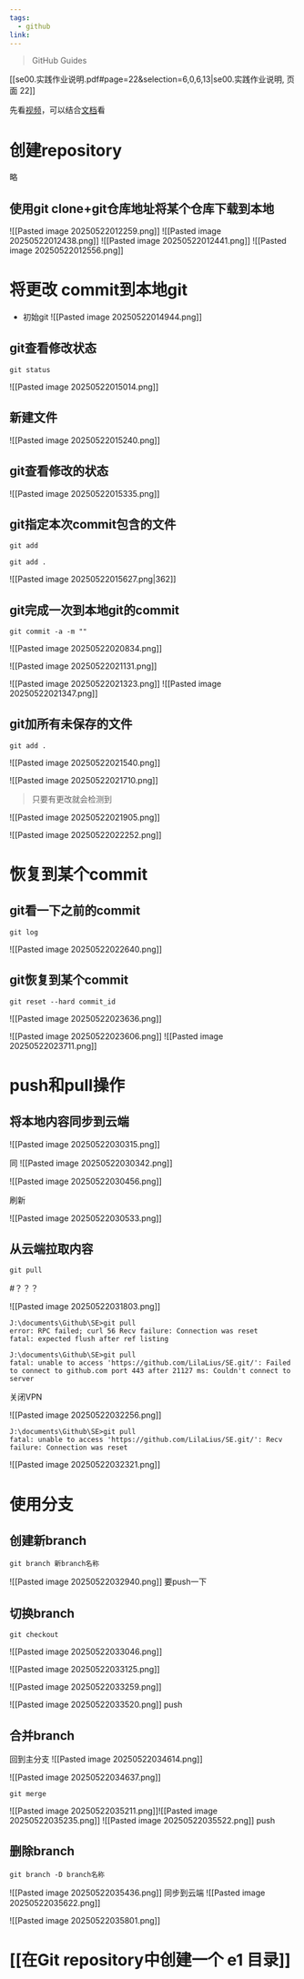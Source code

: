 ```yaml
---
tags:
  - github
link:
---
```

  > GitHub Guides

[[se00.实践作业说明.pdf#page=22&selection=6,0,6,13|se00.实践作业说明, 页面 22]]

先看[视频](https://www.bilibili.com/video/BV1i44y1e7hv/?spm_id_from=333.337.search-card.all.click&vd_source=f3868917b3f419d2bdace3cc40935b45)，可以结合[文档](https://docs.github.com/en/get-started/start-your-journey/about-github-and-git)看
# 创建repository
略
## 使用git clone+git仓库地址将某个仓库下载到本地

![[Pasted image 20250522012259.png]]
![[Pasted image 20250522012438.png]]
![[Pasted image 20250522012441.png]]
![[Pasted image 20250522012556.png]]



# 将更改 commit到本地git
- 初始git
![[Pasted image 20250522014944.png]]

## git查看修改状态
```
git status
```
![[Pasted image 20250522015014.png]]
## 新建文件

![[Pasted image 20250522015240.png]]

## git查看修改的状态

![[Pasted image 20250522015335.png]]

## git指定本次commit包含的文件

```cmd
git add
```

```
git add .
```
![[Pasted image 20250522015627.png|362]]

## git完成一次到本地git的commit

```
git commit -a -m ""
```

![[Pasted image 20250522020834.png]]

![[Pasted image 20250522021131.png]]

![[Pasted image 20250522021323.png]]
![[Pasted image 20250522021347.png]]
## git加所有未保存的文件

```
git add .
```

![[Pasted image 20250522021540.png]]

![[Pasted image 20250522021710.png]]

> 只要有更改就会检测到

![[Pasted image 20250522021905.png]]

![[Pasted image 20250522022252.png]]

# 恢复到某个commit

## git看一下之前的commit

```
git log
```

![[Pasted image 20250522022640.png]]

## git恢复到某个commit

```
git reset --hard commit_id
```

![[Pasted image 20250522023636.png]] 

![[Pasted image 20250522023606.png]]
![[Pasted image 20250522023711.png]]

# push和pull操作

## 将本地内容同步到云端

![[Pasted image 20250522030315.png]]

同
![[Pasted image 20250522030342.png]]

![[Pasted image 20250522030456.png]]

刷新

![[Pasted image 20250522030533.png]]

## 从云端拉取内容

```
git pull
```

#？？？  

![[Pasted image 20250522031803.png]]

```
J:\documents\Github\SE>git pull
error: RPC failed; curl 56 Recv failure: Connection was reset
fatal: expected flush after ref listing
```

```
J:\documents\Github\SE>git pull
fatal: unable to access 'https://github.com/LilaLius/SE.git/': Failed to connect to github.com port 443 after 21127 ms: Couldn't connect to server
```

关闭VPN

![[Pasted image 20250522032256.png]]

```
J:\documents\Github\SE>git pull
fatal: unable to access 'https://github.com/LilaLius/SE.git/': Recv failure: Connection was reset
```

![[Pasted image 20250522032321.png]]

# 使用分支

## 创建新branch

```
git branch 新branch名称
```
![[Pasted image 20250522032940.png]]
要push一下
## 切换branch

```
git checkout 
```

![[Pasted image 20250522033046.png]]

![[Pasted image 20250522033125.png]]

![[Pasted image 20250522033259.png]]

![[Pasted image 20250522033520.png]]
push



## 合并branch

回到主分支
![[Pasted image 20250522034614.png]]

![[Pasted image 20250522034637.png]]
```
git merge
```


![[Pasted image 20250522035211.png]]![[Pasted image 20250522035235.png]]
![[Pasted image 20250522035522.png]]
push
## 删除branch

```
git branch -D branch名称
```

![[Pasted image 20250522035436.png]]
同步到云端
![[Pasted image 20250522035622.png]]

![[Pasted image 20250522035801.png]]
# [[在Git repository中创建一个 e1 目录]]
